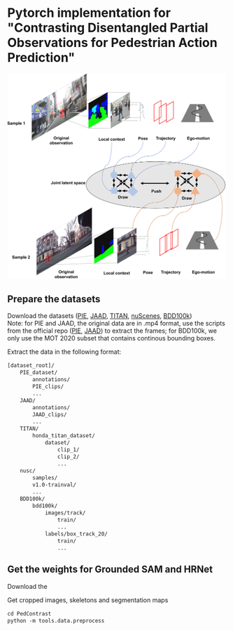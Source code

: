 # Pytorch implementation for "Contrasting Disentangled Partial Observations for Pedestrian Action Prediction"

<img src="https://github.com/Equinoxxxxx/PedContrast/blob/master/fig1.png" width="500px">

## Prepare the datasets
Download the datasets ([PIE](https://github.com/aras62/PIEPredict?tab=readme-ov-file#PIE_dataset), [JAAD](https://github.com/ykotseruba/JAAD), [TITAN](https://usa.honda-ri.com/titan), [nuScenes](https://www.nuscenes.org/nuscenes), [BDD100k](https://doc.bdd100k.com/download.html))  
Note: for PIE and JAAD, the original data are in .mp4 format, use the scripts from the official repo ([PIE](https://github.com/aras62/PIEPredict?tab=readme-ov-file#PIE_dataset), [JAAD](https://github.com/ykotseruba/JAAD)) to extract the frames; for BDD100k, we only use the MOT 2020 subset that contains continous bounding boxes.  

Extract the data in the following format:
```
[dataset_root]/
    PIE_dataset/
        annotations/
        PIE_clips/
        ...
    JAAD/
        annotations/
        JAAD_clips/
        ...
    TITAN/
        honda_titan_dataset/
            dataset/
                clip_1/
                clip_2/
                ...
    nusc/
        samples/
        v1.0-trainval/
        ...
    BDD100k/
        bdd100k/
            images/track/
                train/
                ...
            labels/box_track_20/
                train/
                ...
```
## Get the weights for Grounded SAM and HRNet
Download the 

Get cropped images, skeletons and segmentation maps
```
cd PedContrast
python -m tools.data.preprocess
```
